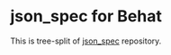 json_spec for Behat
========================

This is tree-split of [json_spec](https://github.com/fesor/json_spec) repository.

